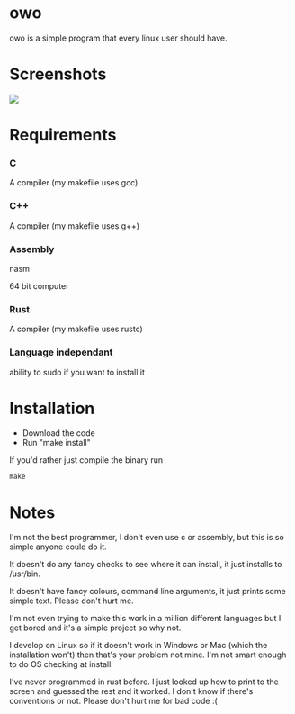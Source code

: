 # owo
owo is a simple program that every linux user should have.

# Screenshots

<img src="http://i.imgur.com/dbfq32L.png"></img>

# Requirements

### C
A compiler (my makefile uses gcc)

### C++
A compiler (my makefile uses g++)

### Assembly
nasm

64 bit computer 

### Rust
A compiler (my makefile uses rustc)

### Language independant

ability to sudo if you want to install it

# Installation

* Download the code
* Run "make install"

If you'd rather just compile the binary run

    make

# Notes
I'm not the best programmer, I don't even use c or assembly, but this is so simple anyone could do it.

It doesn't do any fancy checks to see where it can install, it just installs to /usr/bin.

It doesn't have fancy colours, command line arguments, it just prints some simple text. Please don't hurt me.

I'm not even trying to make this work in a million different languages but I get bored and it's a simple project so why not.

I develop on Linux so if it doesn't work in Windows or Mac (which the installation won't) then that's your problem not mine.
I'm not smart enough to do OS checking at install. 

I've never programmed in rust before. I just looked up how to print to the screen and guessed the rest and it worked. I don't know if there's conventions or not. Please don't hurt me for bad code :(
